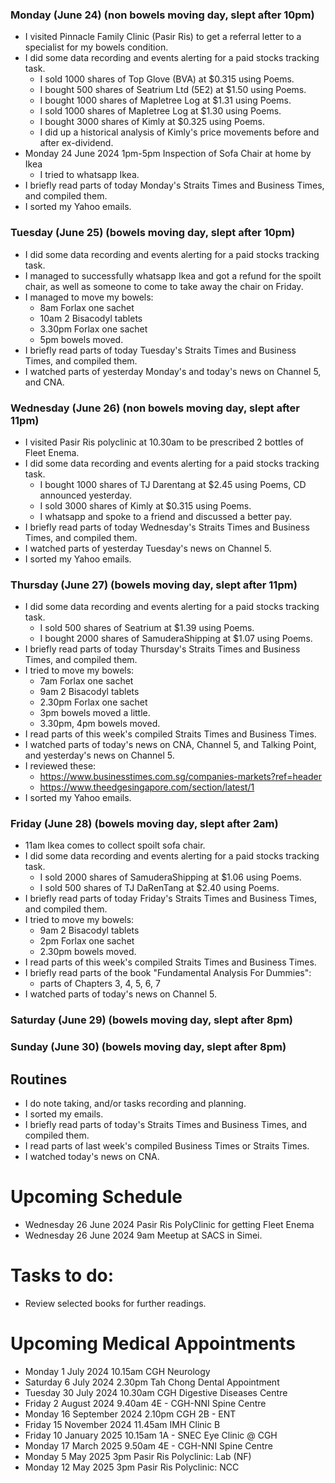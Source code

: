 ### Monday (June 24) (non bowels moving day, slept after 10pm)
- I visited Pinnacle Family Clinic (Pasir Ris) to get a referral letter to a specialist for my bowels condition.
- I did some data recording and events alerting for a paid stocks tracking task.
    - I sold 1000 shares of Top Glove (BVA) at $0.315 using Poems.
    - I bought 500 shares of Seatrium Ltd (5E2) at $1.50 using Poems.
    - I bought 1000 shares of Mapletree Log at $1.31 using Poems.
    - I sold 1000 shares of Mapletree Log at $1.30 using Poems.
    - I bought 3000 shares of Kimly at $0.325 using Poems.
    - I did up a historical analysis of Kimly's price movements before and after ex-dividend.
- Monday 24 June 2024 1pm-5pm Inspection of Sofa Chair at home by Ikea
    - I tried to whatsapp Ikea.
- I briefly read parts of today Monday's Straits Times and Business Times, and compiled them.
- I sorted my Yahoo emails.

### Tuesday (June 25) (bowels moving day, slept after 10pm)
- I did some data recording and events alerting for a paid stocks tracking task.
- I managed to successfully whatsapp Ikea and got a refund for the spoilt chair, as well as someone to come to take away the chair on Friday.
- I managed to move my bowels:
    - 8am Forlax one sachet
    - 10am 2 Bisacodyl tablets
    - 3.30pm Forlax one sachet
    - 5pm bowels moved.
- I briefly read parts of today Tuesday's Straits Times and Business Times, and compiled them.
- I watched parts of yesterday Monday's and today's news on Channel 5, and CNA.

### Wednesday (June 26) (non bowels moving day, slept after 11pm)
- I visited Pasir Ris polyclinic at 10.30am to be prescribed 2 bottles of Fleet Enema.
- I did some data recording and events alerting for a paid stocks tracking task.
    - I bought 1000 shares of TJ Darentang at $2.45 using Poems, CD announced yesterday.
    - I sold 3000 shares of Kimly at $0.315 using Poems.
    - I whatsapp and spoke to a friend and discussed a better pay.
- I briefly read parts of today Wednesday's Straits Times and Business Times, and compiled them.
- I watched parts of yesterday Tuesday's news on Channel 5.
- I sorted my Yahoo emails.

### Thursday (June 27) (bowels moving day, slept after 11pm)
- I did some data recording and events alerting for a paid stocks tracking task.
    - I sold 500 shares of Seatrium at $1.39 using Poems.
    - I bought 2000 shares of SamuderaShipping at $1.07 using Poems.
- I briefly read parts of today Thursday's Straits Times and Business Times, and compiled them.
- I tried to move my bowels:
    - 7am Forlax one sachet
    - 9am 2 Bisacodyl tablets
    - 2.30pm Forlax one sachet
    - 3pm bowels moved a little.
    - 3.30pm, 4pm bowels moved.
- I read parts of this week's compiled Straits Times and Business Times.
- I watched parts of today's news on CNA, Channel 5, and Talking Point, and yesterday's news on Channel 5.
- I reviewed these:
    - https://www.businesstimes.com.sg/companies-markets?ref=header
    - https://www.theedgesingapore.com/section/latest/1
- I sorted my Yahoo emails.

### Friday (June 28) (bowels moving day, slept after 2am)
- 11am Ikea comes to collect spoilt sofa chair.
- I did some data recording and events alerting for a paid stocks tracking task.
    - I sold 2000 shares of SamuderaShipping at $1.06 using Poems.
    - I sold 500 shares of TJ DaRenTang at $2.40 using Poems.
- I briefly read parts of today Friday's Straits Times and Business Times, and compiled them.
- I tried to move my bowels:
    - 9am 2 Bisacodyl tablets
    - 2pm Forlax one sachet
    - 2.30pm bowels moved.
- I read parts of this week's compiled Straits Times and Business Times.
- I briefly read parts of the book "Fundamental Analysis For Dummies":
    - parts of Chapters 3, 4, 5, 6, 7
- I watched parts of today's news on Channel 5.

### Saturday (June 29) (bowels moving day, slept after 8pm)


### Sunday (June 30) (bowels moving day, slept after 8pm)



## Routines
- I do note taking, and/or tasks recording and planning.
- I sorted my emails.
- I briefly read parts of today's Straits Times and Business Times, and compiled them.
- I read parts of last week's compiled Business Times or Straits Times.
- I watched today's news on CNA.

# Upcoming Schedule
- Wednesday 26 June 2024 Pasir Ris PolyClinic for getting Fleet Enema
- Wednesday 26 June 2024 9am Meetup at SACS in Simei.

# Tasks to do:
- Review selected books for further readings.

# Upcoming Medical Appointments
- Monday 1 July 2024 10.15am CGH Neurology
- Saturday 6 July 2024 2.30pm Tah Chong Dental Appointment
- Tuesday 30 July 2024 10.30am CGH Digestive Diseases Centre
- Friday 2 August 2024 9.40am 4E - CGH-NNI Spine Centre
- Monday 16 September 2024 2.10pm CGH 2B - ENT
- Friday 15 November 2024 11.45am IMH Clinic B
- Friday 10 January 2025 10.15am 1A - SNEC Eye Clinic @ CGH
- Monday 17 March 2025 9.50am 4E - CGH-NNI Spine Centre
- Monday 5 May 2025 3pm Pasir Ris Polyclinic: Lab (NF)
- Monday 12 May 2025 3pm Pasir Ris Polyclinic: NCC

